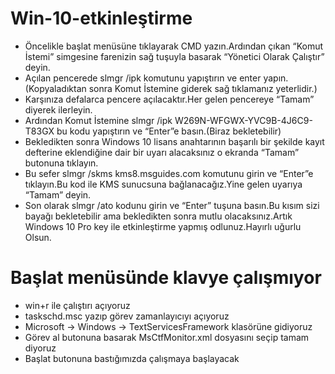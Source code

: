 # Win-10-etkinleştirme

- Öncelikle başlat menüsüne tıklayarak CMD yazın.Ardından çıkan “Komut İstemi” simgesine farenizin sağ tuşuyla basarak “Yönetici Olarak Çalıştır” deyin.
- Açılan pencerede slmgr /ipk komutunu yapıştırın ve enter yapın.(Kopyaladıktan sonra Komut İstemine giderek sağ tıklamanız yeterlidir.)
- Karşınıza defalarca pencere açılacaktır.Her gelen pencereye “Tamam” diyerek ilerleyin.
- Ardından Komut İstemine slmgr /ipk W269N-WFGWX-YVC9B-4J6C9-T83GX bu kodu yapıştırın ve “Enter”e basın.(Biraz bekletebilir)
- Bekledikten sonra Windows 10 lisans anahtarının başarılı bir şekilde kayıt defterine eklendiğine dair bir uyarı alacaksınız o ekranda “Tamam” butonuna tıklayın.
- Bu sefer slmgr /skms kms8.msguides.com komutunu girin ve “Enter”e tıklayın.Bu kod ile KMS sunucsuna bağlanacağız.Yine gelen uyarıya “Tamam” deyin.
- Son olarak slmgr /ato kodunu girin ve “Enter” tuşuna basın.Bu kısım sizi bayağı bekletebilir ama bekledikten sonra mutlu olacaksınız.Artık Windows 10 Pro key ile etkinleştirme yapmış odlunuz.Hayırlı uğurlu Olsun.


# Başlat menüsünde klavye çalışmıyor
- win+r ile çalıştırı açıyoruz
- taskschd.msc yazıp görev zamanlayıcıyı açıyoruz
- Microsoft -> Windows -> TextServicesFramework klasörüne gidiyoruz
- Görev al butonuna basarak MsCtfMonitor.xml dosyasını seçip tamam diyoruz
- Başlat butonuna bastığımızda çalışmaya başlayacak
